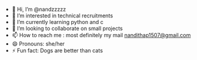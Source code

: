 - 👋 Hi, I’m @nandzzzzz
- 👀 I’m interested in technical recruitments
- 🌱 I’m currently learning python and c
- 💞️ I’m looking to collaborate on small projects 
- 📫 How to reach me : most definitely my mail nandithap1507@gmail.com
- 😄 Pronouns: she/her
- ⚡ Fun fact: Dogs are better than cats

<!---
nandzzzzz/nandzzzzz is a ✨ special ✨ repository because its `README.md` (this file) appears on your GitHub profile.
You can click the Preview link to take a look at your changes.
--->
